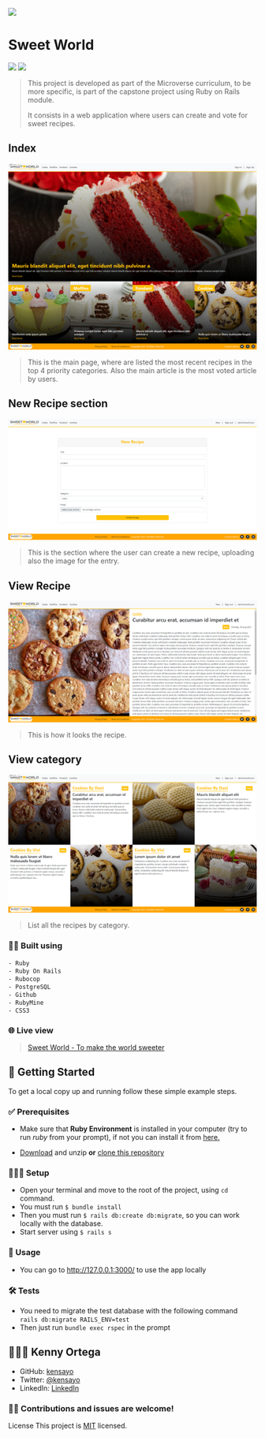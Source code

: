 ![](https://img.shields.io/badge/Microverse-blueviolet)

# Sweet World
![](https://img.shields.io/badge/Ruby-CC342D?style=for-the-badge&logo=ruby&logoColor=white) ![](https://img.shields.io/badge/Ruby_on_Rails-CC0000?style=for-the-badge&logo=ruby-on-rails&logoColor=white)

> This project is developed as part of the Microverse curriculum, to be more specific, is part of the capstone project using Ruby on Rails module.
>
> It consists in a web application where users can create and vote for sweet recipes.

## Index

![Screenshot](./screenshot/index.png)

>This is the main page, where are listed the most recent recipes in the top 4 priority categories. Also the main article is the most voted article by users.

## New Recipe section
![Screenshot](./screenshot/new_recipe.png)

> This is the section where the user can create a new recipe, uploading also the image for the entry.

## View Recipe
![Screenshot](./screenshot/view_recipe.png)

> This is how it looks the recipe.

## View category

![Screenshot](./screenshot/show_recipes.png)

> List all the recipes by category.


### 👷🏻 Built using
    - Ruby
    - Ruby On Rails
    - Rubocop
    - PostgreSQL
    - Github
    - RubyMine
    - CSS3

### 🌐 Live view

> [Sweet World - To make the world sweeter](https://stormy-wildwood-17400.herokuapp.com/)

## 🚩 Getting Started

To get a local copy up and running follow these simple example steps.

### ✅ Prerequisites

* Make sure that **Ruby Environment** is installed in your computer (try to run _ruby_ from your prompt), if not you can install it from [here.](https://www.ruby-lang.org/en/downloads/)


* [Download](https://github.com/kensayo/private-events/archive/refs/heads/development.zip) and unzip **or** [clone this repository](https://docs.github.com/es/github/creating-cloning-and-archiving-repositories/cloning-a-repository)


### 👨🏻‍🔧 Setup

- Open your terminal and move to the root of the project, using ```cd``` command.
- You must run ```$ bundle install```
- Then you must run ```$ rails db:create db:migrate```, so you can work locally with the database.
- Start server using ```$ rails s```

### 🔌 Usage

- You can go to http://127.0.0.1:3000/ to use the app locally

### 🛠️ Tests

- You need to migrate the test database with the following command ```rails db:migrate RAILS_ENV=test```
- Then just run ```bundle exec rspec``` in the prompt

## 👨🏻‍💻 Kenny Ortega

- GitHub: [kensayo](https://github.com/kensayo)
- Twitter: [@kensayo](https://twitter.com/kensayo)
- LinkedIn: [LinkedIn](https://www.linkedin.com/in/kennyortega/)


### 🤝🏻 Contributions and issues are welcome!

License
This project is [MIT](./MIT.md) licensed.
